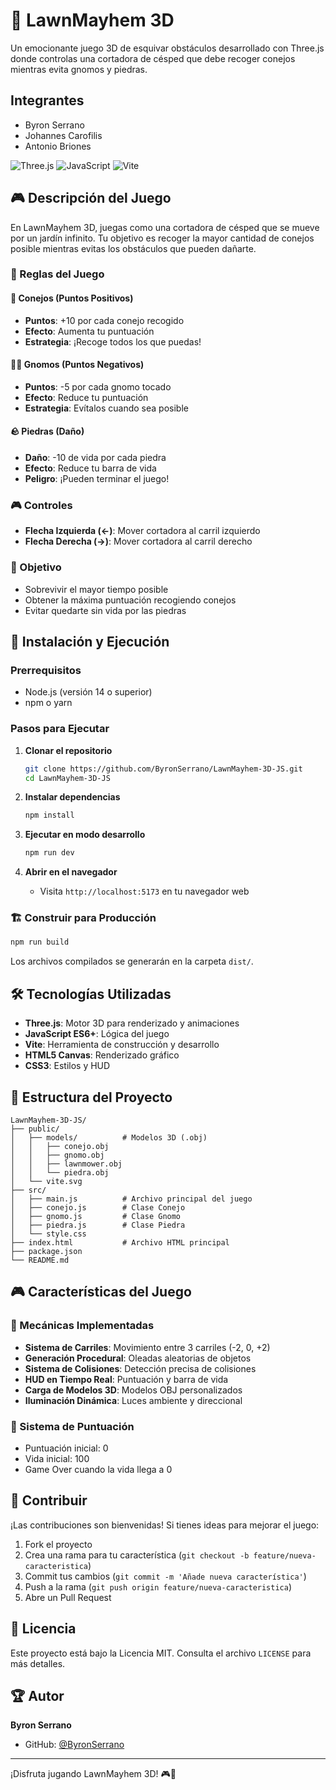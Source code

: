 # 🌱 LawnMayhem 3D

Un emocionante juego 3D de esquivar obstáculos desarrollado con Three.js donde controlas una cortadora de césped que debe recoger conejos mientras evita gnomos y piedras.

## Integrantes
- Byron Serrano
- Johannes Carofilis
- Antonio Briones

![Three.js](https://img.shields.io/badge/Three.js-000000?style=for-the-badge&logo=three.js&logoColor=white)
![JavaScript](https://img.shields.io/badge/JavaScript-F7DF1E?style=for-the-badge&logo=javascript&logoColor=black)
![Vite](https://img.shields.io/badge/Vite-646CFF?style=for-the-badge&logo=vite&logoColor=white)

## 🎮 Descripción del Juego

En LawnMayhem 3D, juegas como una cortadora de césped que se mueve por un jardín infinito. Tu objetivo es recoger la mayor cantidad de conejos posible mientras evitas los obstáculos que pueden dañarte.

### 🎯 Reglas del Juego

#### 🐰 Conejos (Puntos Positivos)
- **Puntos**: +10 por cada conejo recogido
- **Efecto**: Aumenta tu puntuación
- **Estrategia**: ¡Recoge todos los que puedas!

#### 🧙‍♂️ Gnomos (Puntos Negativos)
- **Puntos**: -5 por cada gnomo tocado
- **Efecto**: Reduce tu puntuación
- **Estrategia**: Evítalos cuando sea posible

#### 🪨 Piedras (Daño)
- **Daño**: -10 de vida por cada piedra
- **Efecto**: Reduce tu barra de vida
- **Peligro**: ¡Pueden terminar el juego!

### 🎮 Controles

- **Flecha Izquierda (←)**: Mover cortadora al carril izquierdo
- **Flecha Derecha (→)**: Mover cortadora al carril derecho

### 🎯 Objetivo

- Sobrevivir el mayor tiempo posible
- Obtener la máxima puntuación recogiendo conejos
- Evitar quedarte sin vida por las piedras

## 🚀 Instalación y Ejecución

### Prerrequisitos

- Node.js (versión 14 o superior)
- npm o yarn

### Pasos para Ejecutar

1. **Clonar el repositorio**
   ```bash
   git clone https://github.com/ByronSerrano/LawnMayhem-3D-JS.git
   cd LawnMayhem-3D-JS
   ```

2. **Instalar dependencias**
   ```bash
   npm install
   ```

3. **Ejecutar en modo desarrollo**
   ```bash
   npm run dev
   ```

4. **Abrir en el navegador**
   - Visita `http://localhost:5173` en tu navegador web

### 🏗️ Construir para Producción

```bash
npm run build
```

Los archivos compilados se generarán en la carpeta `dist/`.

## 🛠️ Tecnologías Utilizadas

- **Three.js**: Motor 3D para renderizado y animaciones
- **JavaScript ES6+**: Lógica del juego
- **Vite**: Herramienta de construcción y desarrollo
- **HTML5 Canvas**: Renderizado gráfico
- **CSS3**: Estilos y HUD

## 📁 Estructura del Proyecto

```
LawnMayhem-3D-JS/
├── public/
│   ├── models/          # Modelos 3D (.obj)
│   │   ├── conejo.obj
│   │   ├── gnomo.obj
│   │   ├── lawnmower.obj
│   │   └── piedra.obj
│   └── vite.svg
├── src/
│   ├── main.js          # Archivo principal del juego
│   ├── conejo.js        # Clase Conejo
│   ├── gnomo.js         # Clase Gnomo
│   ├── piedra.js        # Clase Piedra
│   └── style.css
├── index.html           # Archivo HTML principal
├── package.json
└── README.md
```

## 🎮 Características del Juego

### 🌟 Mecánicas Implementadas

- **Sistema de Carriles**: Movimiento entre 3 carriles (-2, 0, +2)
- **Generación Procedural**: Oleadas aleatorias de objetos
- **Sistema de Colisiones**: Detección precisa de colisiones
- **HUD en Tiempo Real**: Puntuación y barra de vida
- **Carga de Modelos 3D**: Modelos OBJ personalizados
- **Iluminación Dinámica**: Luces ambiente y direccional

### 🎯 Sistema de Puntuación

- Puntuación inicial: 0
- Vida inicial: 100
- Game Over cuando la vida llega a 0

## 🤝 Contribuir

¡Las contribuciones son bienvenidas! Si tienes ideas para mejorar el juego:

1. Fork el proyecto
2. Crea una rama para tu característica (`git checkout -b feature/nueva-caracteristica`)
3. Commit tus cambios (`git commit -m 'Añade nueva característica'`)
4. Push a la rama (`git push origin feature/nueva-caracteristica`)
5. Abre un Pull Request

## 📝 Licencia

Este proyecto está bajo la Licencia MIT. Consulta el archivo `LICENSE` para más detalles.

## 🏆 Autor

**Byron Serrano**
- GitHub: [@ByronSerrano](https://github.com/ByronSerrano)

---

¡Disfruta jugando LawnMayhem 3D! 🎮🌱